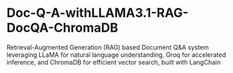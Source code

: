 # Doc-Q-A-withLLAMA3.1-RAG-DocQA-ChromaDB
Retrieval-Augmented Generation (RAG) based Document Q&amp;A system leveraging LLaMA for natural language understanding, Groq for accelerated inference, and ChromaDB for efficient vector search, built with LangChain
